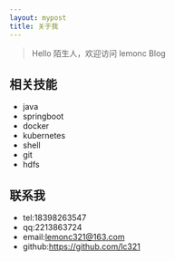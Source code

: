 ```yaml
---
layout: mypost
title: 关于我
---
```


> Hello 陌生人，欢迎访问 lemonc Blog


## 相关技能  
- java
- springboot
- docker
- kubernetes
- shell
- git
- hdfs

## 联系我  
- tel:18398263547
- qq:2213863724
- email:lemonc321@163.com
- github:https://github.com/lc321

